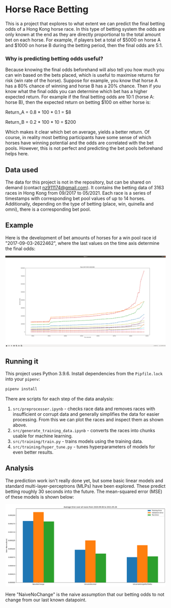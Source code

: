 # Horse Race Betting

This is a project that explores to what extent we can predict the final betting odds of a Hong Kong horse race. 
In this type of betting system the odds are only known at the end as they are directly proportional to the total amount bet on each horse. 
For example, if players bet a total of $5000 on horse A and $1000 on horse B during the betting period, then the final odds are 5:1. 

### Why is predicting betting odds useful?
Because knowing the final odds beforehand will also tell you how much you can win based on the bets placed, which is useful to maximise returns for risk (win rate of the horse).
Suppose for example, you know that horse A has a 80% chance of winning  and horse B has a 20% chance. Then if you know what the final odds you can determine which bet has a higher expected return. For example if the final betting odds are 10:1 (horse A: horse B), then the expected return on betting $100 on either horse is:

Return_A = 0.8 * 100 * 0.1 = $8

Return_B = 0.2 * 100 * 10 = $200

Which makes it clear which bet on average, yields a better return. Of course, in reality most betting participants have some sense of which horses have winning potential and the odds are correlated with the bet pools. However, this is not perfect and predicting the bet pools beforehand helps here.

## Data used

The data for this project is not in the repository, but can be shared on demand (contact nz911174@gmail.com). It contains the betting data of 3163 races in Hong Kong from 09/2017 to 05/2021. Each race is a series of timestamps with corresponding bet pool values of up to 14 horses. Additionally, depending on the type of betting (place, win, quinella and omni), there is a corresponding bet pool.

## Example
Here is the development of bet amounts of horses for a win pool race id "2017-09-03-2622462", where the last values on the time axis determine the final odds:

![Alt text](/images/2021-07-contiguous-data/original-2017-09-03-2622462.png "Optional Title")

## Running it

This project uses Python 3.9.6. Install dependencies from the `Pipfile.lock` into your `pipenv`:
```bash
pipenv install
```

There are scripts for each step of the data analysis:
1. `src/preprocesser.ipynb` - checks race data and removes races with insufficient or corrupt data and generally simplifies the data for easier processing. From this we can plot the races and inspect them as shown above.
2. `src/generate_training_data.ipynb` - converts the races into chunks usable for machine learning.
3. `src/training/train.py` - trains models using the training data.
4. `src/training/hyper_tune.py` - tunes hyperparameters of models for even better results.

## Analysis
The prediction work isn't really done yet, but some basic linear models and standard multi-layer-perceptrons (MLPs) have been explored. These predict betting roughly 30 seconds into the future. The mean-squared error (MSE) of these models is shown below:

![Alt text](/images/2021-09-14-report/total_loss_using_only_last_year.png "Optional Title")

Here "NaiveNoChange" is the naive assumption that our betting odds to not change from our last known datapoint.
